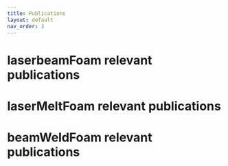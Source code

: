 ```yaml
---
title: Publications  
layout: default
nav_order: 3
---
```



# laserbeamFoam relevant publications


# laserMeltFoam relevant publications


# beamWeldFoam relevant publications

